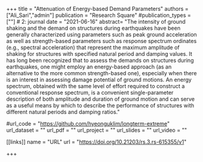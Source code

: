 +++
title = "Attenuation of Energy-based Demand Parameters"
authors = ["Ali_Sari","admin"]
publication = "Research Square"
#publication_types = [""] # 2: journal
date = "2021-06-16"
abstract= "The intensity of ground shaking and the demand on structures during earthquakes have been generally characterized using parameters such as peak ground acceleration as well as strength-based parameters such as response spectrum ordinates (e.g., spectral acceleration) that represent the maximum amplitude of shaking for structures with specified natural period and damping values. It has long been recognized that to assess the demands on structures during earthquakes, one might employ an energy-based approach (as an alternative to the more common strength-based one), especially when there is an interest in assessing damage potential of ground motions. An energy spectrum, obtained with the same level of effort required to construct a conventional response spectrum, is a convenient single-parameter description of both amplitude and duration of ground motion and can serve as a useful means by which to describe the performance of structures with different natural periods and damping ratios."

#url_code = "https://github.com/hyeonguklim/longterm-extreme"
url_dataset = ""
url_pdf = ""
url_project = ""
url_slides = ""
url_video = ""

[[links]]
    name = "URL"
    url = "https://doi.org/10.21203/rs.3.rs-615355/v1"

+++
